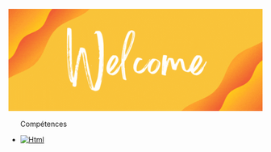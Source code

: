 <p align="center">
<img src="Profile_Banner.gif" alt="hi" class="inline"/>
</p>
<ul>
  <li style="list-style-type: none"><p>Compétences</p></li>
  <li>
    <a href="https://"><img src="https://img.shields.io/badge/Html-fe7d37?logo=HTML5&logoColor=fff" alt="Html"></a>
  </li> 
</ul>
